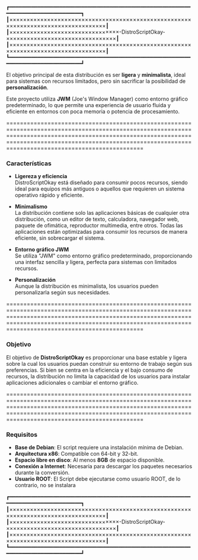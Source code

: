 ┏━━━━━━━━━━━━━━━━━━━━━━━━━━━━━━━━━━━━━━━━━━━━━━━━━━━━━━━━━━━━━━━━━━━━━━━━━━━━━━━━━━┓
┃××××××××××××××××××××××××××××××××××××××××××××××××××××××××××××××××××××××××××××××××××┃
┃××××××××××××××××××××××××××××××××-DistroScriptOkay-××××××××××××××××××××××××××××××××┃
┃××××××××××××××××××××××××××××××××××××××××××××××××××××××××××××××××××××××××××××××××××┃
┗━━━━━━━━━━━━━━━━━━━━━━━━━━━━━━━━━━━━━━━━━━━━━━━━━━━━━━━━━━━━━━━━━━━━━━━━━━━━━━━━━━┛

El objetivo principal de esta distribución es ser **ligera** y **minimalista**,
ideal para sistemas con recursos limitados, pero sin sacrificar la posibilidad de **personalización**.

Este proyecto utiliza **JWM** (Joe's Window Manager) como entorno gráfico predeterminado,
lo que permite una experiencia de usuario fluida y eficiente en entornos con poca memoria 
o potencia de procesamiento.

================================================================================================================================================================================================================================================================

### Características
- **Ligereza y eficiencia**  
	DistroScriptOkay está diseñado para consumir pocos recursos, siendo ideal para equipos más antiguos 
	o aquellos que requieren un sistema operativo rápido y eficiente.

- **Minimalismo**  
	La distribución contiene solo las aplicaciones básicas de cualquier otra distribución, como un editor de texto, 
	calculadora, navegador web, paquete de ofimática, reproductor multimedia, entre otros. 
	Todas las aplicaciones están optimizadas para consumir los recursos de manera eficiente, sin sobrecargar el sistema.

- **Entorno gráfico JWM**  
	Se utiliza "JWM" como entorno gráfico predeterminado, proporcionando una interfaz sencilla y ligera, 
	perfecta para sistemas con limitados recursos.

- **Personalización**  
	Aunque la distribución es minimalista, los usuarios pueden personalizarla según sus necesidades.  

================================================================================================================================================================================================================================================================

### Objetivo
El objetivo de **DistroScriptOkay** es proporcionar una base estable y ligera sobre la cual los usuarios puedan construir 
su entorno de trabajo según sus preferencias. Si bien se centra en la eficiencia y el bajo consumo de recursos, 
la distribución no limita la capacidad de los usuarios para instalar aplicaciones adicionales o cambiar el entorno gráfico.

================================================================================================================================================================================================================================================================

### Requisitos
- **Base de Debian**: El script requiere una instalación mínima de Debian.
- **Arquitectura x86**: Compatible con 64-bit y 32-bit.
- **Espacio libre en disco**: Al menos **8GB** de espacio disponible.
- **Conexión a Internet**: Necesaria para descargar los paquetes necesarios durante la conversión.
- **Usuario ROOT**: El Script debe ejecutarse como usuario ROOT, de lo contrario, no se instalara

┏━━━━━━━━━━━━━━━━━━━━━━━━━━━━━━━━━━━━━━━━━━━━━━━━━━━━━━━━━━━━━━━━━━━━━━━━━━━━━━━━━━┓
┃××××××××××××××××××××××××××××××××××××××××××××××××××××××××××××××××××××××××××××××××××┃
┃××××××××××××××××××××××××××××××××-DistroScriptOkay-××××××××××××××××××××××××××××××××┃
┃××××××××××××××××××××××××××××××××××××××××××××××××××××××××××××××××××××××××××××××××××┃
┗━━━━━━━━━━━━━━━━━━━━━━━━━━━━━━━━━━━━━━━━━━━━━━━━━━━━━━━━━━━━━━━━━━━━━━━━━━━━━━━━━━┛
